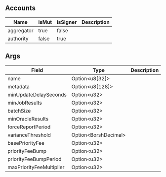 ## Accounts

| Name       | isMut | isSigner | Description |
| ---------- | ----- | -------- | ----------- |
| aggregator | true  | false    |             |
| authority  | false | true     |             |

## Args

| Field                    | Type                       | Description |
| ------------------------ | -------------------------- | ----------- |
| name                     | Option&lt;u8[32]&gt;       |             |
| metadata                 | Option&lt;u8[128]&gt;      |             |
| minUpdateDelaySeconds    | Option&lt;u32&gt;          |             |
| minJobResults            | Option&lt;u32&gt;          |             |
| batchSize                | Option&lt;u32&gt;          |             |
| minOracleResults         | Option&lt;u32&gt;          |             |
| forceReportPeriod        | Option&lt;u32&gt;          |             |
| varianceThreshold        | Option&lt;BorshDecimal&gt; |             |
| basePriorityFee          | Option&lt;u32&gt;          |             |
| priorityFeeBump          | Option&lt;u32&gt;          |             |
| priorityFeeBumpPeriod    | Option&lt;u32&gt;          |             |
| maxPriorityFeeMultiplier | Option&lt;u32&gt;          |             |
